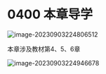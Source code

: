 # 0400 本章导学

![image-20230903224806512](https://img.yatjay.top/md/image-20230903224806512.png)

本章涉及教材第4、5、6章

![image-20230903224946678](https://img.yatjay.top/md/image-20230903224946678.png)